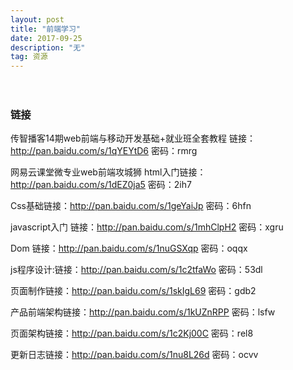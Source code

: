 ```yaml
---
layout: post
title: "前端学习"
date: 2017-09-25 
description: "无"
tag: 资源
---   
```


　　
### 链接







传智播客14期web前端与移动开发基础+就业班全套教程
链接：http://pan.baidu.com/s/1qYEYtD6 密码：rmrg

网易云课堂微专业web前端攻城狮
html入门链接：http://pan.baidu.com/s/1dEZ0ja5 密码：2ih7

Css基础链接：http://pan.baidu.com/s/1geYaiJp 密码：6hfn

javascript入门 链接：http://pan.baidu.com/s/1mhClpH2 密码：xgru

Dom 链接：http://pan.baidu.com/s/1nuGSXqp 密码：oqqx

js程序设计:链接：http://pan.baidu.com/s/1c2tfaWo 密码：53dl

页面制作链接：http://pan.baidu.com/s/1skIgL69 密码：gdb2

产品前端架构链接：http://pan.baidu.com/s/1kUZnRPP 密码：lsfw

页面架构链接：http://pan.baidu.com/s/1c2Kj00C 密码：rel8

更新日志链接：http://pan.baidu.com/s/1nu8L26d 密码：ocvv
